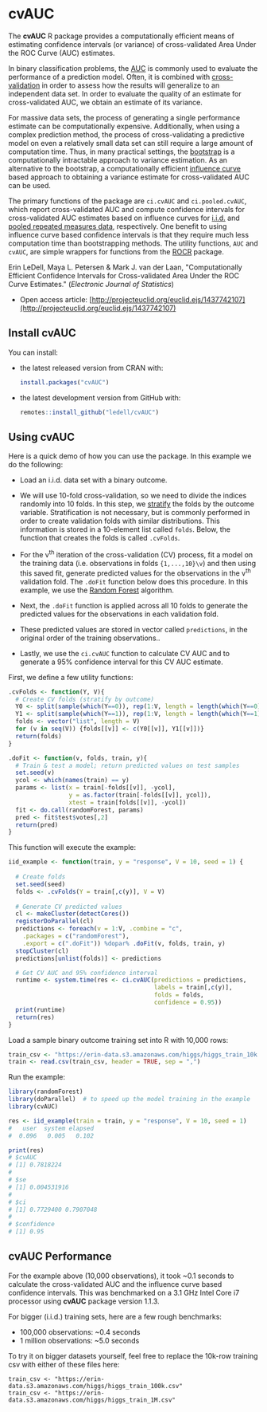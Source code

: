 # cvAUC

The **cvAUC** R package provides a computationally efficient means of estimating confidence intervals (or variance) of cross-validated Area Under the ROC Curve (AUC) estimates.  

In binary classification problems, the [AUC](https://en.wikipedia.org/wiki/Receiver_operating_characteristic#Area_under_the_curve) is commonly used to evaluate the performance of a prediction model. Often, it is combined with [cross-validation](http://en.wikipedia.org/wiki/Cross-validation_%28statistics%29) in order to assess how the results will generalize to an independent data set. In order to evaluate the quality of an estimate for cross-validated AUC, we obtain an estimate of its variance. 

For massive data sets, the process of generating a single performance estimate can be computationally expensive. Additionally, when using a complex prediction method, the process of cross-validating a predictive model on even a relatively small data set can still require a large amount of computation time. Thus, in many practical settings, the [bootstrap](https://en.wikipedia.org/wiki/Bootstrapping_%28statistics%29) is a computationally intractable approach to variance estimation.  As an alternative to the bootstrap, a computationally efficient [influence curve](http://www.jstor.org/stable/2285666) based approach to obtaining a variance estimate for cross-validated AUC can be used.  

The primary functions of the package are `ci.cvAUC` and `ci.pooled.cvAUC`, which report cross-validated AUC and compute confidence intervals for cross-validated AUC estimates based on influence curves for [i.i.d.](https://en.wikipedia.org/wiki/Independent_and_identically_distributed_random_variables) and [pooled repeated measures data](http://en.wikipedia.org/wiki/Pooled_variance), respectively.  One benefit to using influence curve based confidence intervals is that they require much less computation time than bootstrapping methods.  The utility functions, `AUC` and `cvAUC`, are simple wrappers for functions from the [ROCR](http://cran.r-project.org/package=ROCR) package. 

Erin LeDell, Maya L. Petersen & Mark J. van der Laan, "Computationally Efficient Confidence Intervals for Cross-validated Area Under the ROC Curve Estimates."  (*Electronic Journal of Statistics*)
- Open access article: [http://projecteuclid.org/euclid.ejs/1437742107](http://projecteuclid.org/euclid.ejs/1437742107)


## Install cvAUC

You can install:

-   the latest released version from CRAN with:

    ``` r
    install.packages("cvAUC")
    ```

-   the latest development version from GitHub with:

    ``` r
    remotes::install_github("ledell/cvAUC")
    ```

## Using cvAUC
 
Here is a quick demo of how you can use the package.  In this example we do the following:
- Load an i.i.d. data set with a binary outcome.
- We will use 10-fold cross-validation, so we need to divide the indices randomly into 10 folds.  In this step, we [stratify](http://en.wikipedia.org/wiki/Stratified_sampling) the folds by the outcome variable.  Stratification is not necessary, but is commonly performed in order to create validation folds with similar distributions.  This information is stored in a 10-element list called `folds`.  Below, the function that creates the folds is called `.cvFolds`.

- For the v<sup>th</sup> iteration of the cross-validation (CV) process, fit a model on the training data (i.e. observations in folds `{1,...,10}\v`) and then using this saved fit, generate predicted values for the observations in the v<sup>th</sup> validation fold.  The `.doFit` function below does this procedure.  In this example, we use the [Random Forest](http://en.wikipedia.org/wiki/Random_forest) algorithm.
- Next, the `.doFit` function is applied across all 10 folds to generate the predicted values for the observations in each validation fold.  
- These predicted values are stored in vector called `predictions`, in the original order of the training observations..
- Lastly, we use the `ci.cvAUC` function to calculate CV AUC and to generate a 95% confidence interval for this CV AUC estimate.


First, we define a few utility functions:

```r
.cvFolds <- function(Y, V){
  # Create CV folds (stratify by outcome)	
  Y0 <- split(sample(which(Y==0)), rep(1:V, length = length(which(Y==0))))
  Y1 <- split(sample(which(Y==1)), rep(1:V, length = length(which(Y==1))))
  folds <- vector("list", length = V)
  for (v in seq(V)) {folds[[v]] <- c(Y0[[v]], Y1[[v]])}  	
  return(folds)
}

.doFit <- function(v, folds, train, y){
  # Train & test a model; return predicted values on test samples
  set.seed(v)
  ycol <- which(names(train) == y)
  params <- list(x = train[-folds[[v]], -ycol],
                 y = as.factor(train[-folds[[v]], ycol]),
                 xtest = train[folds[[v]], -ycol])
  fit <- do.call(randomForest, params)
  pred <- fit$test$votes[,2]
  return(pred)
}
```

This function will execute the example:

```r
iid_example <- function(train, y = "response", V = 10, seed = 1) {
  
  # Create folds
  set.seed(seed)
  folds <- .cvFolds(Y = train[,c(y)], V = V)
  
  # Generate CV predicted values
  cl <- makeCluster(detectCores())
  registerDoParallel(cl)
  predictions <- foreach(v = 1:V, .combine = "c", 
    .packages = c("randomForest"),
    .export = c(".doFit")) %dopar% .doFit(v, folds, train, y)
  stopCluster(cl)
  predictions[unlist(folds)] <- predictions

  # Get CV AUC and 95% confidence interval
  runtime <- system.time(res <- ci.cvAUC(predictions = predictions, 
                                         labels = train[,c(y)],
                                         folds = folds, 
                                         confidence = 0.95))
  print(runtime)
  return(res)
}
```

Load a sample binary outcome training set into R with 10,000 rows:

```r
train_csv <- "https://erin-data.s3.amazonaws.com/higgs/higgs_train_10k.csv"
train <- read.csv(train_csv, header = TRUE, sep = ",")
```


Run the example:

```r
library(randomForest)
library(doParallel)  # to speed up the model training in the example
library(cvAUC)

res <- iid_example(train = train, y = "response", V = 10, seed = 1)
#   user  system elapsed 
#  0.096   0.005   0.102 

print(res)
# $cvAUC
# [1] 0.7818224
# 
# $se
# [1] 0.004531916
# 
# $ci
# [1] 0.7729400 0.7907048
# 
# $confidence
# [1] 0.95
```

## cvAUC Performance

For the example above (10,000 observations), it took ~0.1 seconds to calculate the cross-validated AUC and the influence curve based confidence intervals.  This was benchmarked on a 3.1 GHz Intel Core i7 processor using **cvAUC** package version 1.1.3. 

For bigger (i.i.d.) training sets, here are a few rough benchmarks:

- 100,000 observations: ~0.4 seconds 
- 1 million observations: ~5.0 seconds 

To try it on bigger datasets yourself, feel free to replace the 10k-row training csv with either of these files here:

```
train_csv <- "https://erin-data.s3.amazonaws.com/higgs/higgs_train_100k.csv"
train_csv <- "https://erin-data.s3.amazonaws.com/higgs/higgs_train_1M.csv"  
```


